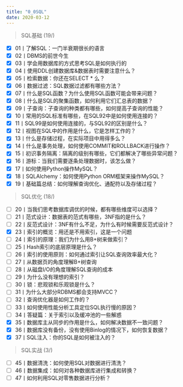 ```yaml
---
title: "0_0SQL"
date: 2020-03-12
---
```


> SQL基础 (19/)


- [x] 01丨了解SQL：一门半衰期很长的语言
- [x] 02丨DBMS的前世今生
- [x] 03丨学会用数据库的方式思考SQL是如何执行的
- [x] 04丨使用DDL创建数据库&数据表时需要注意什么？
- [x] 05丨检索数据：你还在SELECT * 么？
- [x] 06丨数据过滤：SQL数据过滤都有哪些方法？
- [x] 07丨什么是SQL函数？为什么使用SQL函数可能会带来问题？
- [x] 08丨什么是SQL的聚集函数，如何利用它们汇总表的数据？
- [x] 09丨子查询：子查询的种类都有哪些，如何提高子查询的性能？
- [x] 10丨常用的SQL标准有哪些，在SQL92中是如何使用连接的？
- [x] 11丨SQL99是如何使用连接的，与SQL92的区别是什么？
- [x] 12丨视图在SQL中的作用是什么，它是怎样工作的？
- [x] 13丨什么是存储过程，在实际项目中用得多么？
- [x] 14丨什么是事务处理，如何使用COMMIT和ROLLBACK进行操作？
- [x] 15丨初识事务隔离：隔离的级别有哪些，它们都解决了哪些异常问题？
- [x] 16丨游标：当我们需要逐条处理数据时，该怎么做？
- [x] 17丨如何使用Python操作MySQL？
- [x] 18丨SQLAlchemy：如何使用Python ORM框架来操作MySQL？
- [x] 19丨基础篇总结：如何理解查询优化、通配符以及存储过程？

> SQL优化 (18/)

- [ ] 20丨当我们思考数据库调优的时候，都有哪些维度可以选择？
- [ ] 21丨范式设计：数据表的范式有哪些，3NF指的是什么？
- [ ] 22丨反范式设计：3NF有什么不足，为什么有时候需要反范式设计？
- [x] 23丨索引的概览：用还是不用索引，这是一个问题
- [ ] 24丨索引的原理：我们为什么用B+树来做索引？
- [ ] 25丨Hash索引的底层原理是什么？
- [ ] 26丨索引的使用原则：如何通过索引让SQL查询效率最大化？
- [ ] 27丨从数据页的角度理解B+树查询
- [ ] 28丨从磁盘I/O的角度理解SQL查询的成本
- [ ] 29丨为什么没有理想的索引？
- [ ] 30丨锁：悲观锁和乐观锁是什么？
- [ ] 31丨为什么大部分RDBMS都会支持MVCC？
- [ ] 32丨查询优化器是如何工作的？
- [ ] 33丨如何使用性能分析工具定位SQL执行慢的原因？
- [ ] 34丨答疑篇：关于索引以及缓冲池的一些解惑
- [x] 35丨数据库主从同步的作用是什么，如何解决数据不一致问题？
- [x] 36丨数据库没有备份，没有使用Binlog的情况下，如何恢复数据？
- [x] 37丨SQL注入：你的SQL是如何被注入的？

> SQL实战 (3/)

- [ ] 45丨数据清洗：如何使用SQL对数据进行清洗？
- [ ] 46丨数据集成：如何对各种数据库进行集成和转换？
- [ ] 47丨如何利用SQL对零售数据进行分析？